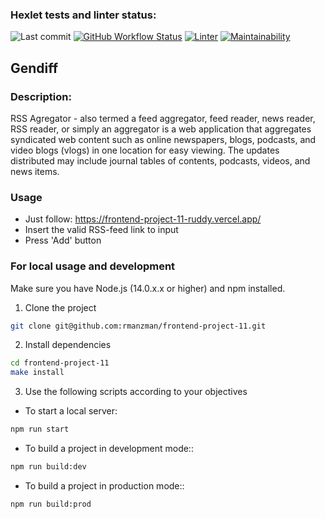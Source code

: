 ### Hexlet tests and linter status:
![Last commit](https://img.shields.io/github/last-commit/rmanzman/frontend-project-11?color=32c854)
[![GitHub Workflow Status](https://github.com/rmanzman/frontend-project-11/actions/workflows/hexlet-check.yml/badge.svg)](https://github.com/rmanzman/frontend-project-11/actions/workflows/hexlet-check.yml)
[![Linter](https://github.com/rmanzman/frontend-project-11/actions/workflows/rss.yml/badge.svg)](https://github.com/rmanzman/frontend-project-11/actions/workflows/rss.yml)
[![Maintainability](https://api.codeclimate.com/v1/badges/56f66170042834bb263e/maintainability)](https://codeclimate.com/github/rmanzman/frontend-project-11/maintainability)

## Gendiff

### Description:
RSS Agregator - also termed a feed aggregator, feed reader, news reader, RSS reader, or simply an aggregator is a web application that aggregates syndicated web content such as online newspapers, blogs, podcasts, and video blogs (vlogs) in one location for easy viewing. The updates distributed may include journal tables of contents, podcasts, videos, and news items.

### Usage
- Just follow: https://frontend-project-11-ruddy.vercel.app/
- Insert the valid RSS-feed link to input
- Press 'Add' button

### For local usage and development
Make sure you have Node.js (14.0.x.x or higher) and npm installed.

1. Clone the project
```bash
git clone git@github.com:rmanzman/frontend-project-11.git
```
2. Install dependencies
```bash
cd frontend-project-11
make install
```
3. Use the following scripts according to your objectives
- To start a local server:
```bash
npm run start
```
- To build a project in development mode::
```bash
npm run build:dev
```
- To build a project in production mode::
```bash
npm run build:prod
```

